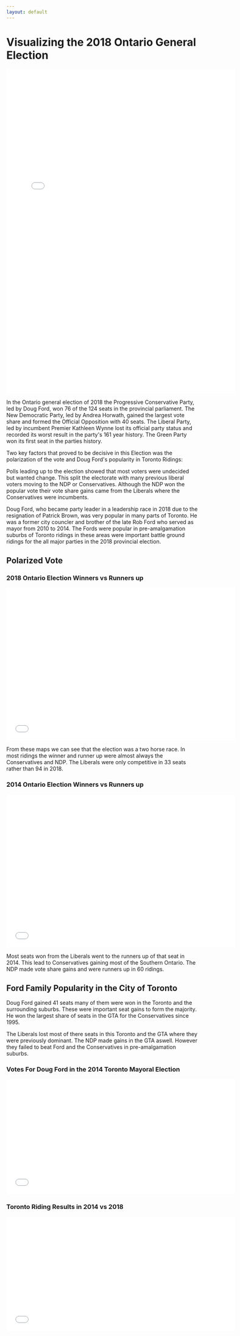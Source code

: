 ```yaml
---
layout: default
---
```


# Visualizing the 2018 Ontario General Election

<iframe src="/assets/img/Bokeh/results_18.html"
        sandbox="allow-same-origin allow-scripts"
        width = "600"
        height="850" 
        scrolling="no"
        seamless="seamless"
        frameborder="0">
</iframe>

In the Ontario general election of 2018 the Progressive Conservative Party, led by Doug Ford, won 76 of the 124 seats in the provincial parliament. The New Democratic Party, led by Andrea Horwath, gained the largest vote share and formed the Official Opposition with 40 seats. The Liberal Party, led by incumbent Premier Kathleen Wynne lost its official party status and recorded its worst result in the party's 161 year history. The Green Party won its first seat in the parties history.
  
Two key factors that proved to be decisive in this Election was the polarization of the vote and Doug Ford's popularity in Toronto Ridings:

Polls leading up to the election showed that most voters were undecided but wanted change. This split the electorate with many previous liberal voters moving to the NDP or Conservatives. Although the NDP won the popular vote their vote share gains came from the Liberals where the Conservatives were incumbents.

Doug Ford, who became party leader in a leadership race in 2018 due to the resignation of Patrick Brown, was very popular in many parts of Toronto. He was a former city councler and brother of the late Rob Ford who served as mayor from 2010 to 2014. The Fords were popular in pre-amalgamation suburbs of Toronto ridings in these areas were important battle ground ridings for the all major parties in the 2018 provincial election.


## Polarized Vote

### 2018 Ontario Election Winners vs Runners up


<iframe src="/assets/img/Bokeh/results_run_18.html"
        sandbox="allow-same-origin allow-scripts"
        width = "600"
        height="400" 
        scrolling="no"
        seamless="seamless"
        frameborder="0">
</iframe>


From these maps we can see that the election was a two horse race. In most ridings the winner and runner up were almost always the Conservatives and NDP. The Liberals were only competitive in 33 seats rather than 94 in 2018.


### 2014 Ontario Election Winners vs Runners up


<iframe src="/assets/img/Bokeh/results_run_14.html"
        sandbox="allow-same-origin allow-scripts"
        width = "600"
        height="400" 
        scrolling="no"
        seamless="seamless"
        frameborder="0">
</iframe>


Most seats won from the Liberals went to the runners up of that seat in 2014. This lead to Conservatives gaining most of the Southern Ontario. The NDP made vote share gains and were runners up in 60 ridings.


## Ford Family Popularity in the City of Toronto


Doug Ford gained 41 seats many of them were won in the Toronto and the surrounding suburbs. These were important seat gains to form the majority. He won the largest share of seats in the GTA for the Conservatives since 1995.

The Liberals lost most of there seats in this Toronto and the GTA where they were previously dominant. The NDP made gains in the GTA aswell. However they failed to beat Ford and the Conservatives in pre-amalgamation suburbs.


### Votes For Doug Ford in the 2014 Toronto Mayoral Election  


<iframe src="/assets/img/Bokeh/may_results_14.html"
        sandbox="allow-same-origin allow-scripts"
        width = "600"
        height="300" 
        scrolling="no"
        seamless="seamless"
        frameborder="0">
</iframe>


### Toronto Riding Results in 2014 vs 2018 


<iframe src="/assets/img/Bokeh/tor_results_14_18.html"
        sandbox="allow-same-origin allow-scripts"
        width = "600"
        height="300" 
        scrolling="no"
        seamless="seamless"
        frameborder="0">
</iframe>